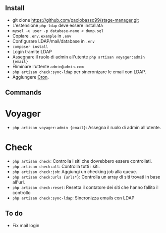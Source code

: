 ## Install

* git clone https://github.com/paolobasso99/stage-manager.git
* L'estensione ```php-ldap``` deve essere installata
* ```mysql -u user -p database-name < dump.sql```
* Copiare ```.env.example``` in ```.env```
* Configurare LDAP/mail/database in ```.env```
* ```composer install```
* Login tramite LDAP
* Assegnare il ruolo di admin all'utente ```php artisan voyager:admin {email}```
* Eliminare l'uttente ```admin@admin.com```
* ```php artisan check:sync-ldap``` per sincronizare le email con LDAP.
* Aggiungere [Cron](https://laravel.com/docs/5.4/scheduling).


## Commands

# Voyager
* ```php artisan voyager:admin {email}```: Assegna il ruolo di admin all'utente.

# Check
* ```php artisan check```: Controlla i siti che dovrebbero essere controllati.
* ```php artisan check:all```: Controlla tutti i siti.
* ```php artisan check:job```: Aggiungi un checking job alla queue.
* ```php artisan check:urls {urls*}```: Controlla un array di siti trovati in base all'url.
* ```php artisan check:reset```: Resetta il contatore dei siti che hanno fallito il controllo
* ```php artisan check:sync-ldap```: Sincronizza emails con LDAP


## To do

* Fix mail login
